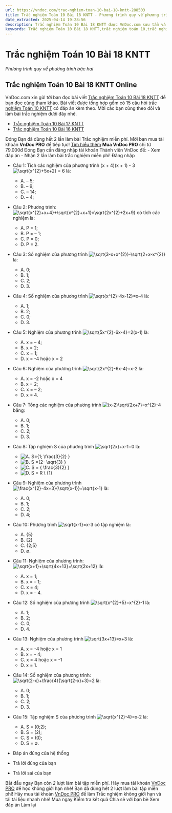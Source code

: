 ```yaml
---
url: https://vndoc.com/trac-nghiem-toan-10-bai-18-kntt-288503
title: Trắc nghiệm Toán 10 Bài 18 KNTT - Phương trình quy về phương trình bậc hai - VnDoc.com
date_extracted: 2025-04-14 19:28:56
description: Trắc nghiệm Toán 10 Bài 18 KNTT được VnDoc.com sưu tầm và xin gửi tới bạn đọc cùng tham khảo.
keywords: Trắc nghiệm Toán 10 Bài 18 KNTT,trắc nghiệm toán 10,trắc nghiệm toán 10 KNTT,Trắc nghiệm Toán 10 Bài 18 KNTT online,toán 10,toán lớp 10,toán 10 KNTT,toán 10 bài 18,Phương trình quy về phương trình bậc hai
---
```


# Trắc nghiệm Toán 10 Bài 18 KNTT
 _Phương trình quy về phương trình bậc hai_
## Trắc nghiệm Toán 10 Bài 18 KNTT Online
VnDoc.com xin gửi tới bạn đọc bài viết [Trắc nghiệm Toán 10 Bài 18 KNTT](<https://vndoc.com/trac-nghiem-toan-10-bai-18-kntt-288503>) để bạn đọc cùng tham khảo. Bài viết được tổng hợp gồm có 15 câu hỏi [trắc nghiệm Toán 10 KNTT](<https://vndoc.com/test-mon-toan-lop10>) có đáp án kèm theo. Mời các bạn cùng theo dõi và làm bài trắc nghiệm dưới đây nhé.
  * [Trắc nghiệm Toán 10 Bài 17 KNTT](<https://vndoc.com/trac-nghiem-toan-10-bai-17-kntt-288499>)
  * [Trắc nghiệm Toán 10 Bài 16 KNTT](<https://vndoc.com/trac-nghiem-toan-10-bai-16-kntt-288495>)

Đóng
Bạn đã dùng hết 2 lần làm bài Trắc nghiệm miễn phí. Mời bạn mua tài khoản **VnDoc PRO** để tiếp tục\! [Tìm hiểu thêm](</pro>)
**Mua VnDoc PRO** chỉ từ 79.000đ
Đóng
Bạn cần đăng nhập tài khoản Thành viên VnDoc để:
\- Xem đáp án
\- Nhận 2 lần làm bài trắc nghiệm miễn phí\!
Đăng nhập 
  * Câu 1:
Tích các nghiệm của phương trình \(x + 4\)\(x + 1\) - 3 ![\\sqrt{x^{2}+5x+2}](https://tex.vdoc.vn?tex=%5Csqrt%7Bx%5E%7B2%7D%2B5x%2B2%7D) = 6 là:
    * A. – 5;
    * B. – 9;
    * C. – 14;
    * D. – 4;
  * Câu 2:
Phương trình: ![\\sqrt{x^{2}+x+4}+\\sqrt{x^{2}+x+1}=\\sqrt{2x^{2}+2x+9}](https://tex.vdoc.vn?tex=%5Csqrt%7Bx%5E%7B2%7D%2Bx%2B4%7D%2B%5Csqrt%7Bx%5E%7B2%7D%2Bx%2B1%7D%3D%5Csqrt%7B2x%5E%7B2%7D%2B2x%2B9%7D) có tích các nghiệm là:
    * A. P = 1;
    * B. P = – 1;
    * C. P = 0;
    * D. P = 2.
  * Câu 3:
Số nghiệm của phương trình ![\\sqrt{3-x+x^{2}}-\\sqrt{2+x-x^{2}}](https://tex.vdoc.vn?tex=%5Csqrt%7B3-x%2Bx%5E%7B2%7D%7D-%5Csqrt%7B2%2Bx-x%5E%7B2%7D%7D) là:
    * A. 0;
    * B. 1;
    * C. 2;
    * D. 3.
  * Câu 4:
Số nghiệm của phương trình ![\\sqrt{x^{2}-4x-12}=x-4](https://tex.vdoc.vn?tex=%5Csqrt%7Bx%5E%7B2%7D-4x-12%7D%3Dx-4) là:
    * A. 1;
    * B. 2;
    * C. 0;
    * D. 3.
  * Câu 5:
Nghiệm của phương trình ![\\sqrt{5x^{2}-6x-4}=2\(x-1\)](https://tex.vdoc.vn?tex=%5Csqrt%7B5x%5E%7B2%7D-6x-4%7D%3D2\(x-1\)) là:
    * A. x = – 4;
    * B. x = 2;
    * C. x = 1;
    * D. x = -4 hoặc x = 2
  * Câu 6:
Nghiệm của phương trình ![\\sqrt{2x^{2}-6x-4}=x-2](https://tex.vdoc.vn?tex=%5Csqrt%7B2x%5E%7B2%7D-6x-4%7D%3Dx-2) là:
    * A. x = -2 hoặc x = 4
    * B. x = 2;
    * C. x = – 2;
    * D. x = 4.
  * Câu 7:
Tổng các nghiệm của phương trình ![\(x-2\)\\sqrt{2x+7}=x^{2}-4](https://tex.vdoc.vn?tex=\(x-2\)%5Csqrt%7B2x%2B7%7D%3Dx%5E%7B2%7D-4) bằng:
    * A. 0;
    * B. 1;
    * C. 2;
    * D. 3.
  * Câu 8:
Tập nghiệm S của phương trình ![\\sqrt{2x}+x-1=0](https://tex.vdoc.vn?tex=%5Csqrt%7B2x%7D%2Bx-1%3D0) là:
    * ![A. S={1; \\frac{3}{2} }](https://tex.vdoc.vn?tex=A.%20S%3D%7B1%3B%20%5Cfrac%7B3%7D%7B2%7D%20%7D)
    * ![B. S ={2- \\sqrt{3} }](https://tex.vdoc.vn?tex=B.%20S%20%3D%7B2-%20%5Csqrt%7B3%7D%20%7D)
    * ![C. S = { \\frac{3}{2} }](https://tex.vdoc.vn?tex=C.%20S%20%3D%20%7B%20%5Cfrac%7B3%7D%7B2%7D%20%7D)
    * ![D. S = R \\ {1}](https://tex.vdoc.vn?tex=D.%20S%20%3D%20R%20%5C%20%7B1%7D)
  * Câu 9:
Nghiệm của phương trình ![\\frac{x^{2}-4x+3}{\\sqrt{x-1}}=\\sqrt{x-1}](https://tex.vdoc.vn?tex=%5Cfrac%7Bx%5E%7B2%7D-4x%2B3%7D%7B%5Csqrt%7Bx-1%7D%7D%3D%5Csqrt%7Bx-1%7D) là:
    * A. 0;
    * B. 1;
    * C. 2;
    * D. 4;
  * Câu 10:
Phương trình ![\\sqrt{x-1}=x-3](https://tex.vdoc.vn?tex=%5Csqrt%7Bx-1%7D%3Dx-3) có tập nghiệm là:
    * A. \{5\}
    * B. \{2\}
    * C. \{2;5\}
    * D. ∅.
  * Câu 11:
Nghiệm của phương trình:![\\sqrt{x+1}+\\sqrt{4x+13}=\\sqrt{2x+12}](https://tex.vdoc.vn?tex=%5Csqrt%7Bx%2B1%7D%2B%5Csqrt%7B4x%2B13%7D%3D%5Csqrt%7B2x%2B12%7D) là:
    * A. x = 1;
    * B. x = – 1;
    * C. x = 4;
    * D. x = – 4.
  * Câu 12:
Số nghiệm của phương trình ![\\sqrt{x^{2}+5}=x^{2}-1](https://tex.vdoc.vn?tex=%5Csqrt%7Bx%5E%7B2%7D%2B5%7D%3Dx%5E%7B2%7D-1) là:
    * A. 1;
    * B. 2;
    * C. 0;
    * D. 4.
  * Câu 13:
Nghiệm của phương trình ![\\sqrt{3x+13}=x+3](https://tex.vdoc.vn?tex=%5Csqrt%7B3x%2B13%7D%3Dx%2B3) là:
    * A. x = -4 hoặc x = 1
    * B. x = - 4;
    * C. x = 4 hoặc x = -1
    * D. x = 1.
  * Câu 14:
Số nghiệm của phương trình: ![\\sqrt{2-x}+\\frac{4}{\\sqrt{2-x}+3}=2](https://tex.vdoc.vn?tex=%5Csqrt%7B2-x%7D%2B%5Cfrac%7B4%7D%7B%5Csqrt%7B2-x%7D%2B3%7D%3D2) là:
    * A. 0;
    * B. 1;
    * C. 2;
    * D. 3.
  * Câu 15:
Tập nghiệm S của phương trình ![\\sqrt{x^{2}-4}=x-2](https://tex.vdoc.vn?tex=%5Csqrt%7Bx%5E%7B2%7D-4%7D%3Dx-2) là:
    * A. S = \(0;2\);
    * B. S = \(2\);
    * C. S = \(0\);
    * D. S = ∅.

  * Đáp án đúng của hệ thống
  * Trả lời đúng của bạn
  * Trả lời sai của bạn

Bắt đầu ngay
Bạn còn _2_ lượt làm bài tập miễn phí. Hãy mua tài khoản [VnDoc PRO](</pro>) để học không giới hạn nhé\!  Bạn đã dùng hết 2 lượt làm bài tập miễn phí\! Hãy mua tài khoản [VnDoc PRO](</pro>) để làm Trắc nghiệm không giới hạn và tải tài liệu nhanh nhé\!  Mua ngay
Kiểm tra kết quả Chia sẻ với bạn bè Xem đáp án Làm lại
